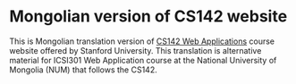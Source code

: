 # Mongolian version of CS142 website
This is Mongolian translation version of [CS142 Web Applications](https://cs142.stanford.edu/) course website offered by Stanford University. 
This translation is alternative material for ICSI301 Web Application course at the National University of Mongolia (NUM) that follows the CS142.
